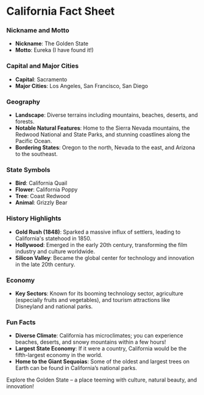 # California Fact Sheet

### Nickname and Motto
- **Nickname**: The Golden State  
- **Motto**: Eureka (I have found it!)

### Capital and Major Cities
- **Capital**: Sacramento  
- **Major Cities**: Los Angeles, San Francisco, San Diego

### Geography
- **Landscape**: Diverse terrains including mountains, beaches, deserts, and forests.  
- **Notable Natural Features**: Home to the Sierra Nevada mountains, the Redwood National and State Parks, and stunning coastlines along the Pacific Ocean.  
- **Bordering States**: Oregon to the north, Nevada to the east, and Arizona to the southeast.

### State Symbols
- **Bird**: California Quail  
- **Flower**: California Poppy  
- **Tree**: Coast Redwood  
- **Animal**: Grizzly Bear

### History Highlights
- **Gold Rush (1848)**: Sparked a massive influx of settlers, leading to California's statehood in 1850.  
- **Hollywood**: Emerged in the early 20th century, transforming the film industry and culture worldwide.  
- **Silicon Valley**: Became the global center for technology and innovation in the late 20th century.

### Economy
- **Key Sectors**: Known for its booming technology sector, agriculture (especially fruits and vegetables), and tourism attractions like Disneyland and national parks.

### Fun Facts
- **Diverse Climate**: California has microclimates; you can experience beaches, deserts, and snowy mountains within a few hours!  
- **Largest State Economy**: If it were a country, California would be the fifth-largest economy in the world.  
- **Home to the Giant Sequoias**: Some of the oldest and largest trees on Earth can be found in California’s national parks.  

Explore the Golden State – a place teeming with culture, natural beauty, and innovation!

